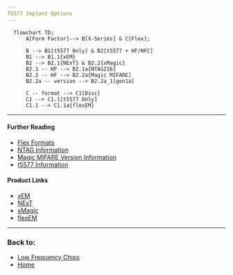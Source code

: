 ```yaml
---
T5577 Implant Options
---
```


```mermaid
  flowchart TD;
      A[Form Factor]--> B[X-Series] & C[Flex];

      B --> B1[t5577 Only] & B2[t5577 + HF/NFC]
      B1 --> B1.1{xEM}
      B2 --> B2.1{NExT} & B2.2{xMagic}
      B2.1 -- HF --> B2.1a[NTAG216]
      B2.2 -- HF --> B2.2a[Magic MIFARE]
      B2.2a -- version --> B2.2a_1[gen1a]

      C -- format --> C1[Disc]
      C1 --> C1.1[t5577 Only]
      C1.1 --> C1.1a{flexEM}
```

---

#### Further Reading
- [Flex Formats](FLEX_FORMATS.md)
- [NTAG Information](NTAG.md)
- [Magic MIFARE Version Information](MAGIC_MIFARE_VERSIONS.md)
- [t5577 Information](T5577.md)

#### Product Links
- [xEM](https://dngr.us/xem)
- [NExT](https://dngr.us/next)
- [xMagic](https://dngr.us/xmagic)
- [flexEM](https://dngr.us/flexem)

---
### Back to:
- [Low Frequency Chips](LOW_FREQUENCY_CHIPS.md)
- [Home](../README.md)
